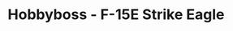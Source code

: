 ---
layout: product
title: "Hobbyboss - F-15E Strike Eagle"
price: "2200" 
desc: "Maketa"
img_path: "/assets/img/HB80271.webp"
brand: "N/A"
available: false
special_offer: false
new: false
soon: false
cat: "010000"
subcat: "013500"
subsubcat: "0N/A"
sifra: "HB80271"
popular: false
spec: false
---